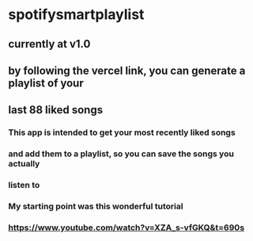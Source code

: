 # spotifysmartplaylist

## currently at v1.0

## by following the vercel link, you can generate a playlist of your
## last 88 liked songs

### This app is intended to get your most recently liked songs
### and add them to a playlist, so you can save the songs you actually
### listen to

### My starting point was this wonderful tutorial
### https://www.youtube.com/watch?v=XZA_s-vfGKQ&t=690s